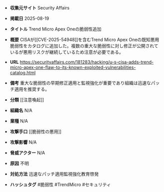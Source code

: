 - **収集元サイト**
Security Affairs

- **掲載日**
2025-08-19

- **タイトル**
Trend Micro Apex Oneの脆弱性追加

- **概要**
CISAが[[CVE-2025-54948]]を含むTrend Micro Apex Oneの既知悪用脆弱性をカタログに追加した。複数の重大な脆弱性に対し修正が公開されているが悪用リスクが継続しているため注意が必要である。

- **URL**
https://securityaffairs.com/181283/hacking/u-s-cisa-adds-trend-micro-apex-one-flaw-to-its-known-exploited-vulnerabilities-catalog.html

- **備考**
重大な脆弱性の早期修正適用と監視強化が重要であり組織は迅速なパッチ適用を推奨する。

- **分類**
[[注意喚起]]

- **組織名**
N/A

- **業種**
N/A

- **攻撃手口**
[[脆弱性の悪用]]

- **攻撃影響**
N/A

- **脅威アクター**
N/A

- **原因**
不明

- **対処方法**
迅速なパッチ適用監視強化教育啓発

- **ハッシュタグ**
#脆弱性 #TrendMicro #セキュリティ
